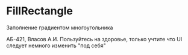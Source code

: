 # FillRectangle
Заполнение градиентом многоугольника

АБ-421, Власов А.И.
Пользуйтесь на здоровье, только учтите что UI следует немного изменить "под себя"
